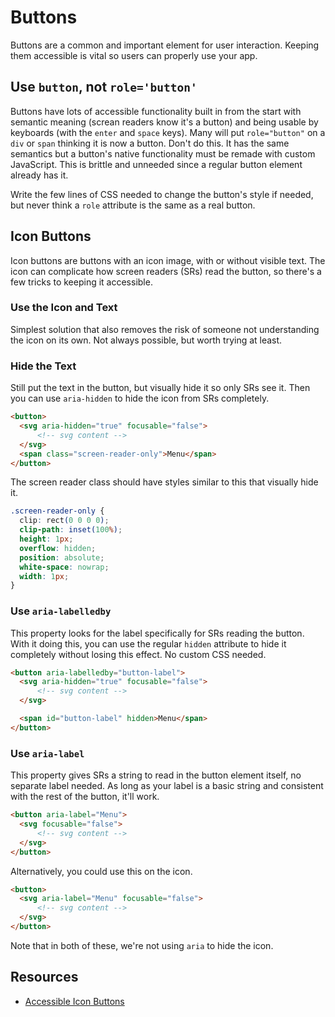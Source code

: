 # Buttons

Buttons are a common and important element for user interaction. Keeping them accessible is vital so users can properly use your app.

## Use `button`, not `role='button'`

Buttons have lots of accessible functionality built in from the start with semantic meaning (screan readers know it's a button) and being usable by keyboards (with the `enter` and `space` keys). Many will put `role="button"` on a `div` or `span` thinking it is now a button. Don't do this. It has the same semantics but a button's native functionality must be remade with custom JavaScript. This is brittle and unneeded since a regular button element already has it.

Write the few lines of CSS needed to change the button's style if needed, but never think a `role` attribute is the same as a real button.

## Icon Buttons

Icon buttons are buttons with an icon image, with or without visible text. The icon can complicate how screen readers (SRs) read the button, so there's a few tricks to keeping it accessible.

### Use the Icon and Text

Simplest solution that also removes the risk of someone not understanding the icon on its own. Not always possible, but worth trying at least.

### Hide the Text

Still put the text in the button, but visually hide it so only SRs see it. Then you can use `aria-hidden` to hide the icon from SRs completely.

```html
<button>
  <svg aria-hidden="true" focusable="false">
      <!-- svg content -->
  </svg>
  <span class="screen-reader-only">Menu</span>
</button>
```

The screen reader class should have styles similar to this that visually hide it.

```css
.screen-reader-only {
  clip: rect(0 0 0 0);
  clip-path: inset(100%);
  height: 1px;
  overflow: hidden;
  position: absolute;
  white-space: nowrap;
  width: 1px;
}
```

### Use `aria-labelledby`

This property looks for the label specifically for SRs reading the button. With it doing this, you can use the regular `hidden` attribute to hide it completely without losing this effect. No custom CSS needed.

```html
<button aria-labelledby="button-label">
  <svg aria-hidden="true" focusable="false">
      <!-- svg content -->
  </svg>

  <span id="button-label" hidden>Menu</span>
</button>
```

### Use `aria-label`

This property gives SRs a string to read in the button element itself, no separate label needed. As long as your label is a basic string and consistent with the rest of the button, it'll work.

```html
<button aria-label="Menu">
  <svg focusable="false">
      <!-- svg content -->
  </svg>
</button>
```

Alternatively, you could use this on the icon.

```html
<button>
  <svg aria-label="Menu" focusable="false">
      <!-- svg content -->
  </svg>
</button>
```

Note that in both of these, we're not using `aria` to hide the icon.

## Resources

* [Accessible Icon Buttons](https://www.sarasoueidan.com/blog/accessible-icon-buttons/)
